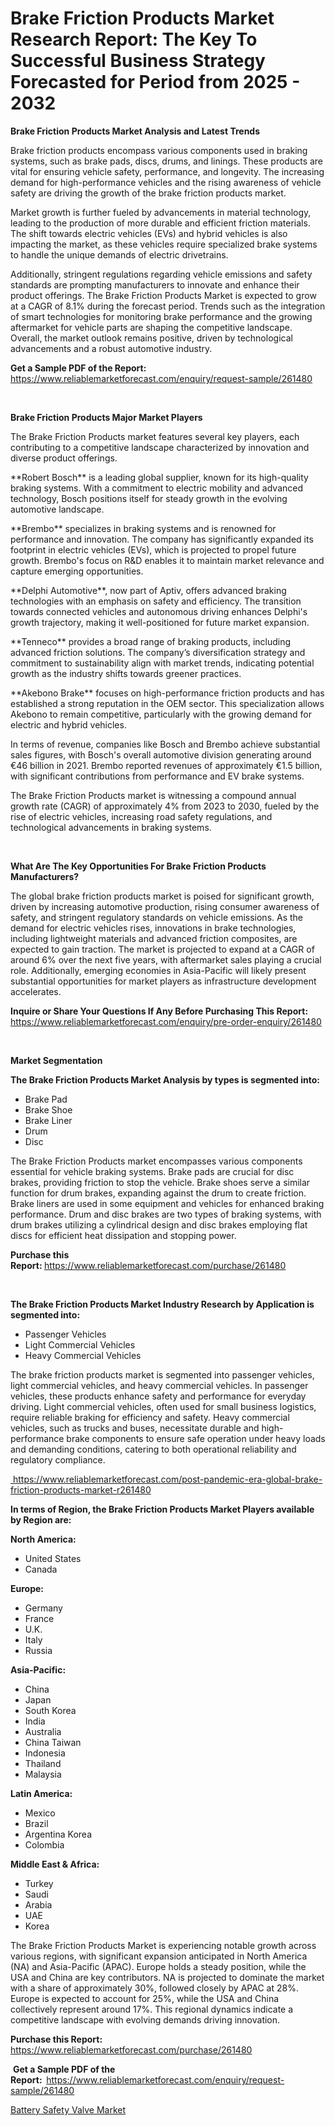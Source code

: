 <p><h1>Brake Friction Products Market Research Report: The Key To Successful Business Strategy Forecasted for Period from 2025 - 2032</h1></p><p><strong>Brake Friction Products Market Analysis and Latest Trends</strong></p>
<p><p>Brake friction products encompass various components used in braking systems, such as brake pads, discs, drums, and linings. These products are vital for ensuring vehicle safety, performance, and longevity. The increasing demand for high-performance vehicles and the rising awareness of vehicle safety are driving the growth of the brake friction products market.</p><p>Market growth is further fueled by advancements in material technology, leading to the production of more durable and efficient friction materials. The shift towards electric vehicles (EVs) and hybrid vehicles is also impacting the market, as these vehicles require specialized brake systems to handle the unique demands of electric drivetrains.</p><p>Additionally, stringent regulations regarding vehicle emissions and safety standards are prompting manufacturers to innovate and enhance their product offerings. The Brake Friction Products Market is expected to grow at a CAGR of 8.1% during the forecast period. Trends such as the integration of smart technologies for monitoring brake performance and the growing aftermarket for vehicle parts are shaping the competitive landscape. Overall, the market outlook remains positive, driven by technological advancements and a robust automotive industry.</p></p>
<p><strong>Get a Sample PDF of the Report:&nbsp;</strong> <a href="https://www.reliablemarketforecast.com/enquiry/request-sample/261480?utm_campaign=3006&utm_medium=2&utm_source=Github&utm_content=ia&utm_term=10042025&utm_id=brake-friction-products">https://www.reliablemarketforecast.com/enquiry/request-sample/261480</a></p>
<p>&nbsp;</p>
<p><strong>Brake Friction Products Major Market Players</strong></p>
<p><p>The Brake Friction Products market features several key players, each contributing to a competitive landscape characterized by innovation and diverse product offerings. </p><p>**Robert Bosch** is a leading global supplier, known for its high-quality braking systems. With a commitment to electric mobility and advanced technology, Bosch positions itself for steady growth in the evolving automotive landscape.</p><p>**Brembo** specializes in braking systems and is renowned for performance and innovation. The company has significantly expanded its footprint in electric vehicles (EVs), which is projected to propel future growth. Brembo's focus on R&D enables it to maintain market relevance and capture emerging opportunities.</p><p>**Delphi Automotive**, now part of Aptiv, offers advanced braking technologies with an emphasis on safety and efficiency. The transition towards connected vehicles and autonomous driving enhances Delphi's growth trajectory, making it well-positioned for future market expansion.</p><p>**Tenneco** provides a broad range of braking products, including advanced friction solutions. The company’s diversification strategy and commitment to sustainability align with market trends, indicating potential growth as the industry shifts towards greener practices.</p><p>**Akebono Brake** focuses on high-performance friction products and has established a strong reputation in the OEM sector. This specialization allows Akebono to remain competitive, particularly with the growing demand for electric and hybrid vehicles.</p><p>In terms of revenue, companies like Bosch and Brembo achieve substantial sales figures, with Bosch's overall automotive division generating around €46 billion in 2021. Brembo reported revenues of approximately €1.5 billion, with significant contributions from performance and EV brake systems.</p><p>The Brake Friction Products market is witnessing a compound annual growth rate (CAGR) of approximately 4% from 2023 to 2030, fueled by the rise of electric vehicles, increasing road safety regulations, and technological advancements in braking systems.</p></p>
<p>&nbsp;</p>
<p><strong>What Are The Key Opportunities For Brake Friction Products Manufacturers?</strong></p>
<p><p>The global brake friction products market is poised for significant growth, driven by increasing automotive production, rising consumer awareness of safety, and stringent regulatory standards on vehicle emissions. As the demand for electric vehicles rises, innovations in brake technologies, including lightweight materials and advanced friction composites, are expected to gain traction. The market is projected to expand at a CAGR of around 6% over the next five years, with aftermarket sales playing a crucial role. Additionally, emerging economies in Asia-Pacific will likely present substantial opportunities for market players as infrastructure development accelerates.</p></p>
<p><strong>Inquire or Share Your Questions If Any Before Purchasing This Report:</strong> <a href="https://www.reliablemarketforecast.com/enquiry/pre-order-enquiry/261480?utm_campaign=3006&utm_medium=2&utm_source=Github&utm_content=ia&utm_term=10042025&utm_id=brake-friction-products">https://www.reliablemarketforecast.com/enquiry/pre-order-enquiry/261480</a></p>
<p>&nbsp;</p>
<p><strong>Market Segmentation</strong></p>
<p><strong>The Brake Friction Products Market Analysis by types is segmented into:</strong></p>
<p><ul><li>Brake Pad</li><li>Brake Shoe</li><li>Brake Liner</li><li>Drum</li><li>Disc</li></ul></p>
<p><p>The Brake Friction Products market encompasses various components essential for vehicle braking systems. Brake pads are crucial for disc brakes, providing friction to stop the vehicle. Brake shoes serve a similar function for drum brakes, expanding against the drum to create friction. Brake liners are used in some equipment and vehicles for enhanced braking performance. Drum and disc brakes are two types of braking systems, with drum brakes utilizing a cylindrical design and disc brakes employing flat discs for efficient heat dissipation and stopping power.</p></p>
<p><strong>Purchase this Report:&nbsp;</strong><a href="https://www.reliablemarketforecast.com/purchase/261480?utm_campaign=3006&utm_medium=2&utm_source=Github&utm_content=ia&utm_term=10042025&utm_id=brake-friction-products">https://www.reliablemarketforecast.com/purchase/261480</a></p>
<p>&nbsp;</p>
<p><strong>The Brake Friction Products Market Industry Research by Application is segmented into:</strong></p>
<p><ul><li>Passenger Vehicles</li><li>Light Commercial Vehicles</li><li>Heavy Commercial Vehicles</li></ul></p>
<p><p>The brake friction products market is segmented into passenger vehicles, light commercial vehicles, and heavy commercial vehicles. In passenger vehicles, these products enhance safety and performance for everyday driving. Light commercial vehicles, often used for small business logistics, require reliable braking for efficiency and safety. Heavy commercial vehicles, such as trucks and buses, necessitate durable and high-performance brake components to ensure safe operation under heavy loads and demanding conditions, catering to both operational reliability and regulatory compliance.</p></p>
<p><a href="https://www.reliablemarketforecast.com/post-pandemic-era-global-brake-friction-products-market-r261480?utm_campaign=3006&utm_medium=2&utm_source=Github&utm_content=ia&utm_term=10042025&utm_id=brake-friction-products">&nbsp;https://www.reliablemarketforecast.com/post-pandemic-era-global-brake-friction-products-market-r261480</a></p>
<p><strong>In terms of Region, the Brake Friction Products Market Players available by Region are:</strong></p>
<p>
    <p> <strong> North America: </strong>
        <ul>
            <li>United States</li>
            <li>Canada</li>
        </ul>
        </p> 
    <p> <strong> Europe: </strong>
        <ul>
            <li>Germany</li>
            <li>France</li>
            <li>U.K.</li>
            <li>Italy</li>
            <li>Russia</li>
        </ul>
        </p> 
    <p> <strong> Asia-Pacific: </strong>
        <ul>
            <li>China</li>
            <li>Japan</li>
            <li>South Korea</li>
            <li>India</li>
            <li>Australia</li>
            <li>China Taiwan</li>
            <li>Indonesia</li>
            <li>Thailand</li>
            <li>Malaysia</li>
        </ul>
        </p> 
    <p> <strong> Latin America: </strong>
        <ul>
            <li>Mexico</li>
            <li>Brazil</li>
            <li>Argentina Korea</li>
            <li>Colombia</li>
        </ul>
        </p> 
    <p> <strong> Middle East & Africa: </strong>
        <ul>
            <li>Turkey</li>
            <li>Saudi</li>
            <li>Arabia</li>
            <li>UAE</li>
            <li>Korea</li>
        </ul>
    </p>
    </p>
<p><p>The Brake Friction Products Market is experiencing notable growth across various regions, with significant expansion anticipated in North America (NA) and Asia-Pacific (APAC). Europe holds a steady position, while the USA and China are key contributors. NA is projected to dominate the market with a share of approximately 30%, followed closely by APAC at 28%. Europe is expected to account for 25%, while the USA and China collectively represent around 17%. This regional dynamics indicate a competitive landscape with evolving demands driving innovation.</p></p>
<p><strong>Purchase this Report: </strong><a href="https://www.reliablemarketforecast.com/purchase/261480?utm_campaign=3006&utm_medium=2&utm_source=Github&utm_content=ia&utm_term=10042025&utm_id=brake-friction-products">https://www.reliablemarketforecast.com/purchase/261480</a></p>
<p>&nbsp;<strong>Get a Sample PDF of the Report:&nbsp;&nbsp;</strong><a href="https://www.reliablemarketforecast.com/enquiry/request-sample/261480?utm_campaign=3006&utm_medium=2&utm_source=Github&utm_content=ia&utm_term=10042025&utm_id=brake-friction-products">https://www.reliablemarketforecast.com/enquiry/request-sample/261480</a></p>
<p><strong></strong></p>
<p><p><a href="https://github.com/hirtzhulstsq/Market-Research-Report-List-1/blob/main/battery-safety-valve-market.md?utm_campaign=3006&utm_medium=2&utm_source=Github&utm_content=ia&utm_term=10042025&utm_id=brake-friction-products">Battery Safety Valve Market</a></p></p>